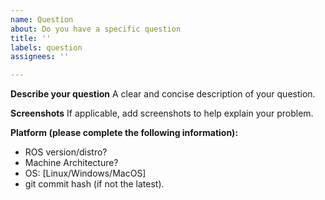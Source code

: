 ```yaml
---
name: Question
about: Do you have a specific question
title: ''
labels: question
assignees: ''

---
```


**Describe your question**
A clear and concise description of your question.

**Screenshots**
If applicable, add screenshots to help explain your problem.

**Platform (please complete the following information):**
- ROS version/distro?
- Machine Architecture? 
- OS: [Linux/Windows/MacOS]
- git commit hash (if not the latest).